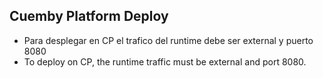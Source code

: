 ## Cuemby Platform Deploy

- Para desplegar en CP el trafico del runtime debe ser external y puerto 8080
- To deploy on CP, the runtime traffic must be external and port 8080.
